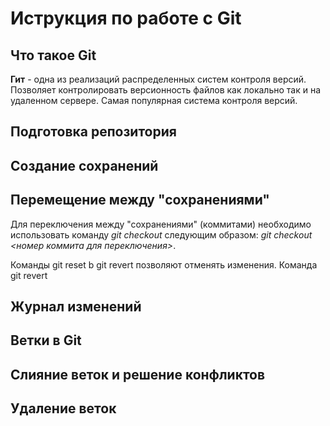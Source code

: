 # Иструкция по работе с Git

## Что такое Git
**Гит** - одна из реализаций распределенных систем контроля версий. Позволяет контролировать версионность файлов как локально так и на удаленном сервере. Самая популярная система контроля версий.

## Подготовка репозитория

## Создание сохранений

## Перемещение между "сохранениями"
Для переключения между "сохранениями" (коммитами) необходимо использовать команду *git checkout* следующим образом: *git checkout <номер коммита для переключения>*.

Команды git reset b git revert позволяют отменять изменения. Команда git revert

## Журнал изменений

## Ветки в Git

## Слияние веток и решение конфликтов

## Удаление веток